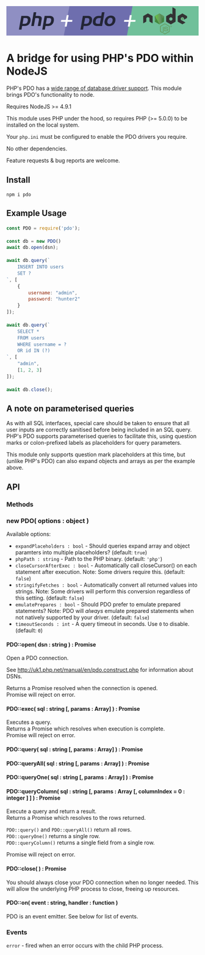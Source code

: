 ![PHP + PDO + NodeJS](docs/logo.png)

# A bridge for using PHP's PDO within NodeJS

PHP's PDO has a [wide range of database driver support](http://uk1.php.net/manual/en/pdo.drivers.php).  This module brings PDO's functionality to node.

Requires NodeJS >= 4.9.1

This module uses PHP under the hood, so requires PHP (>= 5.0.0) to be installed on the local system.

Your `php.ini` must be configured to enable the PDO drivers you require.

No other dependencies.

Feature requests & bug reports are welcome.

## Install

```
npm i pdo
```

## Example Usage

```js
const PDO = require('pdo');

const db = new PDO()
await db.open(dsn);

await db.query(`
    INSERT INTO users
    SET ?
`, [
    {
        username: "admin",
        password: "hunter2"
    }
]);

await db.query(`
    SELECT *
    FROM users
    WHERE username = ?
    OR id IN (?)
`, [
    "admin",
    [1, 2, 3]
]);

await db.close();
```

## A note on parameterised queries

As with all SQL interfaces, special care should be taken to ensure that all user inputs are correctly sanitised before being included in an SQL query.  PHP's PDO supports parameterised queries to facilitate this, using question marks or colon-prefixed labels as placeholders for query parameters.

This module only supports question mark placeholders at this time, but (unlike PHP's PDO) can also expand objects and arrays as per the example above.

## API

### Methods

### new PDO( options : object )

Available options:

* `expandPlaceholders : bool` - Should queries expand array and object paramters into multiple placeholders? (default: `true`)
* `phpPath : string` - Path to the PHP binary. (default: `'php'`)
* `closeCursorAfterExec : bool` - Automatically call closeCursor() on each statement after execution. Note: Some drivers require this. (default: `false`)
* `stringifyFetches : bool` - Automatically convert all returned values into strings. Note: Some drivers will perform this conversion regardless of this setting. (default: `false`)
* `emulatePrepares : bool` - Should PDO prefer to emulate prepared statements? Note: PDO will *always* emulate prepared statements when not natively supported by your driver. (default: `false`)
* `timeoutSeconds : int` - A query timeout in seconds. Use `0` to disable. (default: `0`)

#### PDO::open( dsn : string ) : Promise

Open a PDO connection.

See http://uk1.php.net/manual/en/pdo.construct.php for information about DSNs.

Returns a Promise resolved when the connection is opened.  
Promise will reject on error.

#### PDO::exec( sql : string [, params : Array] ) : Promise

Executes a query.  
Returns a Promise which resolves when execution is complete.  
Promise will reject on error.

#### PDO::query( sql : string [, params : Array] ) : Promise
#### PDO::queryAll( sql : string [, params : Array] ) : Promise
#### PDO::queryOne( sql : string [, params : Array] ) : Promise
#### PDO::queryColumn( sql : string [, params : Array [, columnIndex = 0 : integer ] ] ) : Promise

Execute a query and return a result.  
Returns a Promise which resolves to the rows returned.  

`PDO::query()` and `PDO::queryAll()` return all rows.  
`PDO::queryOne()` returns a single row.  
`PDO::queryColumn()` returns a single field from a single row.  

Promise will reject on error.

#### PDO::close( ) : Promise

You should always close your PDO connection when no longer needed.  This will allow the underlying PHP process to close, freeing up resources.

#### PDO::on( event : string, handler : function )

PDO is an event emitter.  See below for list of events.

### Events

`error` - fired when an error occurs with the child PHP process.
